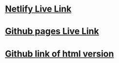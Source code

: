 # [Netlify Live Link](https://ginos-vintage-vogue-project.netlify.app/)

# [Github pages Live Link](https://gindogg878.github.io/vintageVogue/)

# [Github link of html version](https://github.com/gindogg878/vintageVogue.git)
